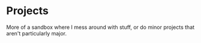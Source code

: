# Projects
More of a sandbox where I mess around with stuff, or do minor projects that aren't particularly major.
